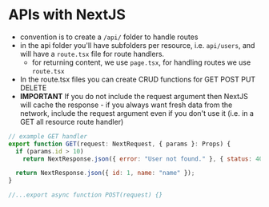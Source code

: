 # APIs with NextJS

- convention is to create a `/api/` folder to handle routes
- in the api folder you'll have subfolders per resource, i.e. `api/users`, and will have a `route.tsx` file for route handlers.
  - for returning content, we use `page.tsx`, for handling routes we use `route.tsx`
- In the route.tsx files you can create CRUD functions for GET POST PUT DELETE
- **IMPORTANT** If you do not include the request argument then NextJS will cache the response - if you always want fresh data from the network, include the request argument even if you don't use it (i.e. in a GET all resource route handler)

```javascript
// example GET handler
export function GET(request: NextRequest, { params }: Props) {
  if (params.id > 10)
    return NextResponse.json({ error: "User not found." }, { status: 404 });

  return NextResponse.json({ id: 1, name: "name" });
}

//...export async function POST(request) {}


```
